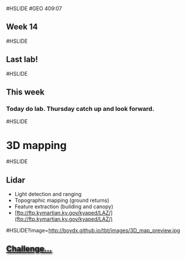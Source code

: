 #HSLIDE
#GEO 409:07
## Week 14

#HSLIDE
## Last lab!


#HSLIDE
## This week
### Today do lab. Thursday catch up and look forward.




#HSLIDE
# 3D mapping

#HSLIDE
## Lidar
* Light detection and ranging
* Topographic mapping (ground returns)
* Feature extraction (building and canopy)
* [ftp://ftp.kymartian.ky.gov/kyaped/LAZ/](ftp://ftp.kymartian.ky.gov/kyaped/LAZ/)




#HSLIDE?image=http://boydx.github.io/tbt/images/3D_map_preview.jpg
<h2 style="color:#eee;text-shadow: 2px 2px 4px #000;"><a href="https://outragegis.com/3d/tbt/buildings_trail/" target="_blank">Challenge...</a></h2>

